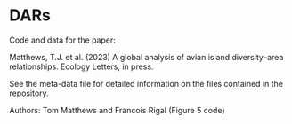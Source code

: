 # DARs

Code and data for the paper:

Matthews, T.J. et al. (2023) A global analysis of avian island diversity–area relationships. Ecology Letters, in press.

See the meta-data file for detailed information on the files contained in the repository.

Authors: Tom Matthews and Francois Rigal (Figure 5 code)
